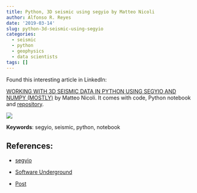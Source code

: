 ```yaml
---
title: Python, 3D seismic using segyio by Matteo Nicoli
author: Alfonso R. Reyes
date: '2019-03-14'
slug: python-3d-seismic-using-segyio
categories:
  - seismic
  - python
  - geophysics
  - data scientists
tags: []
---
```


Found this interesting article in LinkedIn: 

[WORKING WITH 3D SEISMIC DATA IN PYTHON USING SEGYIO AND NUMPY (MOSTLY)](https://mycarta.wordpress.com/2019/03/12/working-with-3d-seismic-data-in-python-using-segyio-and-numpy-mostly/) by Matteo Nicoli. It comes with code, Python notebook and [repository](https://github.com/mycarta/faults).


[![](/img/matteo_nicoli_seismic.png)](/img/matteo_nicoli_seismic.png)

__Keywords__:  segyio, seismic, python, notebook

## References:

* [segyio](https://github.com/jokva/segyio)

* [Software Underground](https://softwareunderground.org/)

* [Post](https://www.linkedin.com/feed/update/urn:li:activity:6511716079096692736)